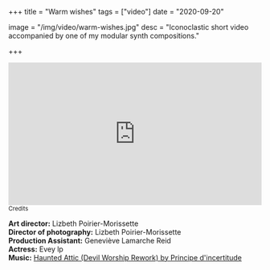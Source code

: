 +++
title = "Warm wishes"
tags = ["video"]
date = "2020-09-20"

image = "/img/video/warm-wishes.jpg"
desc = "Iconoclastic short video accompanied by one of my modular synth compositions."

+++

<div style="padding:56.25% 0 0 0;position:relative;"><iframe src="https://player.vimeo.com/video/308700749?color=000000&title=0&byline=0&portrait=0" style="position:absolute;top:0;left:0;width:100%;height:100%;" frameborder="0" webkitallowfullscreen mozallowfullscreen allowfullscreen></iframe></div><script src="https://player.vimeo.com/api/player.js"></script>

<div class="credits medium-padding-top">
<small>Credits</small>  

**Art director:** Lizbeth Poirier-Morissette  
**Director of photography:** Lizbeth Poirier-Morissette  
**Production Assistant:** Geneviève Lamarche Reid  
**Actress:** Evey lp  
**Music:** [Haunted Attic (Devil Worship Rework) by Principe d'incertitude](https://soundcloud.com/principe-dincertitude)

</div>
